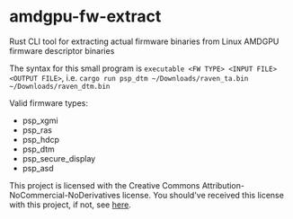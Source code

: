 # amdgpu-fw-extract

Rust CLI tool for extracting actual firmware binaries from Linux AMDGPU firmware descriptor binaries

The syntax for this small program is `executable <FW TYPE> <INPUT FILE> <OUTPUT FILE>`, i.e. `cargo run psp_dtm ~/Downloads/raven_ta.bin ~/Downloads/raven_dtm.bin`

Valid firmware types:
- psp_xgmi
- psp_ras
- psp_hdcp
- psp_dtm
- psp_secure_display
- psp_asd

This project is licensed with the Creative Commons Attribution-NoCommercial-NoDerivatives license. You should've
received this license with this project, if not, see [here](https://creativecommons.org/licenses/by-nc-nd/4.0/).
